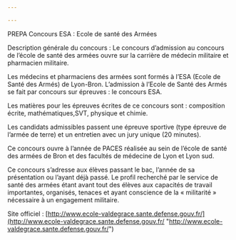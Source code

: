 ```yaml
---

---
```

PREPA Concours ESA : Ecole de santé des Armées

Description générale du concours : Le concours d’admission au concours de l’école de santé des armées ouvre sur la carrière de médecin militaire et pharmacien militaire.

Les médecins et pharmaciens des armées sont formés à l’ESA (Ecole de Santé des Armés) de Lyon-Bron. L’admission à l’Ecole de Santé des Armés se fait par concours sur épreuves : le concours ESA.

Les matières pour les épreuves écrites de ce concours sont : composition écrite, mathématiques,SVT, physique et chimie.

Les candidats admissibles passent une épreuve sportive (type épreuve de l’armée de terre) et un entretien avec un jury unique (20 minutes).

Ce concours ouvre à l’année de PACES réalisée au sein de l’école de santé des armées de Bron et des facultés de médecine de Lyon et Lyon sud.

Ce concours s’adresse aux élèves passant le bac, l’année de sa présentation ou l’ayant déjà passé. Le profil recherché par le service de santé des armées étant avant tout des élèves aux capacités de travail importantes, organisés, tenaces et ayant conscience de la « militarité » nécessaire à un engagement militaire.

Site officiel : [http://www.ecole-valdegrace.sante.defense.gouv.fr/](http://www.ecole-valdegrace.sante.defense.gouv.fr/ "http://www.ecole-valdegrace.sante.defense.gouv.fr/")